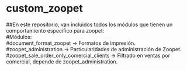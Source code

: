 # custom_zoopet
##En este repositorio, van incluidos todos los módulos que tienen un comportamiento específico para zoopet:  
#Módulos:  
#document_format_zoopet -> Formatos de impresión.  
#zoopet_administration -> Particularidades de administración de Zoopet.
#zoopet_sale_order_only_comercial_clients -> Filtrado en ventas por comercial, depende de zoopet_administration.

